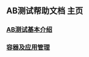 ## AB测试帮助文档 主页


### [AB测试基本介绍](what_is_ab_testing/what_is_ab_testing.md)

### [容器及应用管理](container_app_manage/container_app_manage.md)
